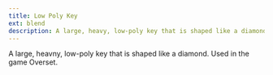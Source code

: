 ```yaml
---
title: Low Poly Key
ext: blend
description: A large, heavy, low-poly key that is shaped like a diamond, used in the game Overset.
---
```

A large, heavny, low-poly key that is shaped like a diamond. Used in the game Overset.